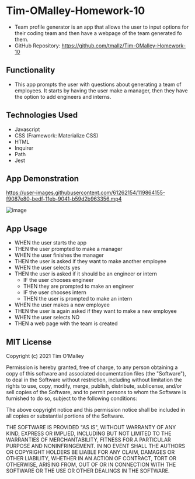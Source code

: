 # Tim-OMalley-Homework-10

- Team profile generator is an app that allows the user to input options for their coding team and then have a webpage of the team generated fo them.
- GitHub Repository: https://github.com/tmallz/Tim-OMalley-Homework-10

## Functionality

- This app prompts the user with questions about generating a team of employees. It starts by having the user make a manager, then they have the option to add engineers and interns.


## Technologies Used
- Javascript
- CSS (Framework: Materialize CSS)
- HTML
- Inquirer
- Path
- Jest

## App Demonstration 

https://user-images.githubusercontent.com/61262154/119864155-f9087e80-bedf-11eb-9041-b59d2b963356.mp4

![image](https://user-images.githubusercontent.com/61262154/119863144-e2adf300-bede-11eb-8013-8887ea84bf16.png)

## App Usage
- WHEN the user starts the app
- THEN the user prompted to make a manager
- WHEN the user finishes the manager
- THEN the user is asked if they want to make another employee
- WHEN the user selects yes
- THEN the user is asked if it should be an engineer or intern
  - IF the user chooses engineer
  - THEN they are prompted to make an engineer
  - IF the user chooses intern
  - THEN the user is prompted to make an intern
- WHEN the user makes a new employee
- THEN the user is again asked if they want to make a new employee
- WHEN the user selects NO
- THEN a web page with the team is created

## MIT License 

Copyright (c) 2021 Tim O'Malley

Permission is hereby granted, free of charge, to any person obtaining a copy of this software and associated documentation files (the "Software"), to deal in the Software without restriction, including without limitation the rights to use, copy, modify, merge, publish, distribute, sublicense, and/or sell copies of the Software, and to permit persons to whom the Software is furnished to do so, subject to the following conditions:

The above copyright notice and this permission notice shall be included in all copies or substantial portions of the Software.

THE SOFTWARE IS PROVIDED "AS IS", WITHOUT WARRANTY OF ANY KIND, EXPRESS OR IMPLIED, INCLUDING BUT NOT LIMITED TO THE WARRANTIES OF MERCHANTABILITY, FITNESS FOR A PARTICULAR PURPOSE AND NONINFRINGEMENT. IN NO EVENT SHALL THE AUTHORS OR COPYRIGHT HOLDERS BE LIABLE FOR ANY CLAIM, DAMAGES OR OTHER LIABILITY, WHETHER IN AN ACTION OF CONTRACT, TORT OR OTHERWISE, ARISING FROM, OUT OF OR IN CONNECTION WITH THE SOFTWARE OR THE USE OR OTHER DEALINGS IN THE SOFTWARE.
